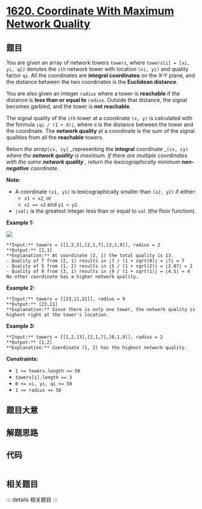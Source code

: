 # [1620. Coordinate With Maximum Network Quality](https://leetcode.com/problems/coordinate-with-maximum-network-quality)

## 题目

You are given an array of network towers `towers`, where `towers[i] = [xi, yi,
qi]` denotes the `ith` network tower with location `(xi, yi)` and quality
factor `qi`. All the coordinates are **integral coordinates** on the X-Y
plane, and the distance between the two coordinates is the **Euclidean
distance**.

You are also given an integer `radius` where a tower is **reachable** if the
distance is **less than or equal to** `radius`. Outside that distance, the
signal becomes garbled, and the tower is **not reachable**.

The signal quality of the `ith` tower at a coordinate `(x, y)` is calculated
with the formula `⌊qi / (1 + d)⌋`, where `d` is the distance between the tower
and the coordinate. The **network quality** at a coordinate is the sum of the
signal qualities from all the **reachable** towers.

Return _the array_`[cx, cy]` _representing the **integral** coordinate _`(cx,
cy)` _where the **network quality** is maximum. If there are multiple
coordinates with the same **network quality** , return the lexicographically
minimum **non-negative** coordinate._

**Note:**

  * A coordinate `(x1, y1)` is lexicographically smaller than `(x2, y2)` if either: 
    * `x1 < x2`, or
    * `x1 == x2` and `y1 < y2`.
  * `⌊val⌋` is the greatest integer less than or equal to `val` (the floor function).



**Example 1:**

![](https://assets.leetcode.com/uploads/2020/09/22/untitled-diagram.png)

    
    
    **Input:** towers = [[1,2,5],[2,1,7],[3,1,9]], radius = 2
    **Output:** [2,1]
    **Explanation:** At coordinate (2, 1) the total quality is 13.
    - Quality of 7 from (2, 1) results in ⌊7 / (1 + sqrt(0)⌋ = ⌊7⌋ = 7
    - Quality of 5 from (1, 2) results in ⌊5 / (1 + sqrt(2)⌋ = ⌊2.07⌋ = 2
    - Quality of 9 from (3, 1) results in ⌊9 / (1 + sqrt(1)⌋ = ⌊4.5⌋ = 4
    No other coordinate has a higher network quality.

**Example 2:**

    
    
    **Input:** towers = [[23,11,21]], radius = 9
    **Output:** [23,11]
    **Explanation:** Since there is only one tower, the network quality is highest right at the tower's location.
    

**Example 3:**

    
    
    **Input:** towers = [[1,2,13],[2,1,7],[0,1,9]], radius = 2
    **Output:** [1,2]
    **Explanation:** Coordinate (1, 2) has the highest network quality.
    



**Constraints:**

  * `1 <= towers.length <= 50`
  * `towers[i].length == 3`
  * `0 <= xi, yi, qi <= 50`
  * `1 <= radius <= 50`


## 题目大意

## 解题思路

## 代码

```javascript

```

## 相关题目

::: details 相关题目
:::
